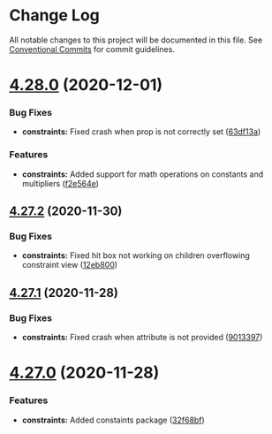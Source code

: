 # Change Log

All notable changes to this project will be documented in this file.
See [Conventional Commits](https://conventionalcommits.org) for commit guidelines.

# [4.28.0](https://github.com/renavigation2/renavigation2/compare/v4.27.2...v4.28.0) (2020-12-01)


### Bug Fixes

* **constraints:** Fixed crash when prop is not correctly set ([63df13a](https://github.com/renavigation2/renavigation2/commit/63df13ae98b13a5d3094d1c54fe3c0205de5972f))


### Features

* **constraints:** Added support for math operations on constants and multipliers ([f2e564e](https://github.com/renavigation2/renavigation2/commit/f2e564eede11440a3f298e64cafd2db4ca0548c0))





## [4.27.2](https://github.com/renavigation2/renavigation2/compare/v4.27.1...v4.27.2) (2020-11-30)


### Bug Fixes

* **constraints:** Fixed hit box not working on children overflowing constraint view ([12eb800](https://github.com/renavigation2/renavigation2/commit/12eb800b3b7a9d9557aebfce985b1f7acf719ad5))





## [4.27.1](https://github.com/renavigation2/renavigation2/compare/v4.27.0...v4.27.1) (2020-11-28)


### Bug Fixes

* **constraints:** Fixed crash when attribute is not provided ([9013397](https://github.com/renavigation2/renavigation2/commit/9013397a270d4f0e1db43ae2cd36aa6593d62a98))





# [4.27.0](https://github.com/renavigation2/renavigation2/compare/v4.26.2...v4.27.0) (2020-11-28)


### Features

* **constraints:** Added constaints package ([32f68bf](https://github.com/renavigation2/renavigation2/commit/32f68bffe3b7ac8991848b883251d18908061f6f))
